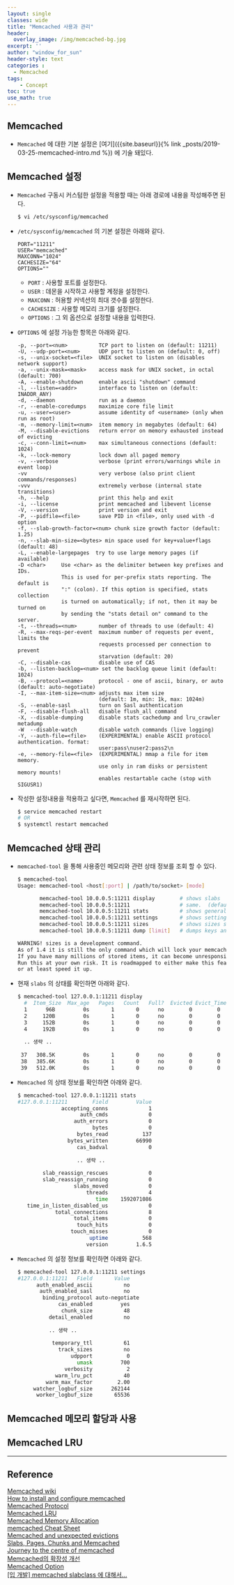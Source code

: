 ```yaml
--- 
layout: single
classes: wide
title: "Memcached 사용과 관리"
header:
  overlay_image: /img/memcached-bg.jpg
excerpt: ''
author: "window_for_sun"
header-style: text
categories :
  - Memcached
tags:
    - Concept
toc: true
use_math: true
---  
```


## Memcached
- `Memcached` 에 대한 기본 설정은 [여기]({{site.baseurl}}{% link _posts/2019-03-25-memcached-intro.md %})
에 기술 돼있다.

## Memcached 설정
- `Memcached` 구동시 커스텀한 설정을 적용할 때는 아래 경로에 내용을 작성해주면 된다.

	```bash
	$ vi /etc/sysconfig/memcached
	```  
	
- `/etc/sysconfig/memcached` 의 기본 설정은 아래와 같다.

	```
	PORT="11211"  
    USER="memcached"
    MAXCONN="1024"
    CACHESIZE="64"
    OPTIONS=""
	```  
	
	- `PORT` : 사용할 포트를 설정한다.
	- `USER` : 데몬을 시작하고 사용할 계정을 설정한다.
	- `MAXCONN` : 허용할 커넥션의 최대 갯수를 설정한다.
	- `CACHESIZE` : 사용할 메모리 크기를 설정한다.
	- `OPTIONS` : 그 외 옵션으로 설정할 내용을 입력한다.
	
- `OPTIONS` 에 설정 가능한 항목은 아래와 같다.

	```
	-p, --port=<num>          TCP port to listen on (default: 11211)
    -U, --udp-port=<num>      UDP port to listen on (default: 0, off)
    -s, --unix-socket=<file>  UNIX socket to listen on (disables network support)
    -a, --unix-mask=<mask>    access mask for UNIX socket, in octal (default: 700)
    -A, --enable-shutdown     enable ascii "shutdown" command
    -l, --listen=<addr>       interface to listen on (default: INADDR_ANY)
    -d, --daemon              run as a daemon
    -r, --enable-coredumps    maximize core file limit
    -u, --user=<user>         assume identity of <username> (only when run as root)
    -m, --memory-limit=<num>  item memory in megabytes (default: 64)
    -M, --disable-evictions   return error on memory exhausted instead of evicting
    -c, --conn-limit=<num>    max simultaneous connections (default: 1024)
    -k, --lock-memory         lock down all paged memory
    -v, --verbose             verbose (print errors/warnings while in event loop)
    -vv                       very verbose (also print client commands/responses)
    -vvv                      extremely verbose (internal state transitions)
    -h, --help                print this help and exit
    -i, --license             print memcached and libevent license
    -V, --version             print version and exit
    -P, --pidfile=<file>      save PID in <file>, only used with -d option
    -f, --slab-growth-factor=<num> chunk size growth factor (default: 1.25)
    -n, --slab-min-size=<bytes> min space used for key+value+flags (default: 48)
    -L, --enable-largepages  try to use large memory pages (if available)
    -D <char>     Use <char> as the delimiter between key prefixes and IDs.
                  This is used for per-prefix stats reporting. The default is
                  ":" (colon). If this option is specified, stats collection
                  is turned on automatically; if not, then it may be turned on
                  by sending the "stats detail on" command to the server.
    -t, --threads=<num>       number of threads to use (default: 4)
    -R, --max-reqs-per-event  maximum number of requests per event, limits the
                              requests processed per connection to prevent
                              starvation (default: 20)
    -C, --disable-cas         disable use of CAS
    -b, --listen-backlog=<num> set the backlog queue limit (default: 1024)
    -B, --protocol=<name>     protocol - one of ascii, binary, or auto (default: auto-negotiate)
    -I, --max-item-size=<num> adjusts max item size
                              (default: 1m, min: 1k, max: 1024m)
    -S, --enable-sasl         turn on Sasl authentication
    -F, --disable-flush-all   disable flush_all command
    -X, --disable-dumping     disable stats cachedump and lru_crawler metadump
    -W  --disable-watch       disable watch commands (live logging)
    -Y, --auth-file=<file>    (EXPERIMENTAL) enable ASCII protocol authentication. format:
                              user:pass\nuser2:pass2\n
    -e, --memory-file=<file>  (EXPERIMENTAL) mmap a file for item memory.
                              use only in ram disks or persistent memory mounts!
                              enables restartable cache (stop with SIGUSR1)
	```  
	
- 작성한 설정내용을 적용하고 싶다면, `Memcached` 를 재시작하면 된다.

	```bash
	$ service memcached restart
	# OR
	$ systemctl restart memcached
	```  
	
## Memcached 상태 관리
- `memcached-tool` 을 통해 사용중인 메모리와 관련 상태 정보를 조회 할 수 있다.
	
	```bash
	$ memcached-tool
	Usage: memcached-tool <host[:port] | /path/to/socket> [mode]
	
	       memcached-tool 10.0.0.5:11211 display        # shows slabs
	       memcached-tool 10.0.0.5:11211                # same.  (default is display)
	       memcached-tool 10.0.0.5:11211 stats          # shows general stats
	       memcached-tool 10.0.0.5:11211 settings       # shows settings stats
	       memcached-tool 10.0.0.5:11211 sizes          # shows sizes stats
	       memcached-tool 10.0.0.5:11211 dump [limit]   # dumps keys and values
	
	WARNING! sizes is a development command.
	As of 1.4 it is still the only command which will lock your memcached instance for some time.
	If you have many millions of stored items, it can become unresponsive for several minutes.
	Run this at your own risk. It is roadmapped to either make this feature optional
	or at least speed it up.
	```  
	
- 현재 `slabs` 의 상태를 확인하면 아래와 같다.

	```bash
	$ memcached-tool 127.0.0.1:11211 display
      #  Item_Size  Max_age   Pages   Count   Full?  Evicted Evict_Time OOM
      1      96B         0s       1       0      no        0        0    0
      2     120B         0s       1       0      no        0        0    0
      3     152B         0s       1       0      no        0        0    0
      4     192B         0s       1       0      no        0        0    0
      
      .. 생략 ..
      
     37   308.5K         0s       1       0      no        0        0    0
     38   385.6K         0s       1       0      no        0        0    0
     39   512.0K         0s       1       0      no        0        0    0
	```  
	
- `Memcached` 의 상태 정보를 확인하면 아래와 같다.

	```bash
	$ memcached-tool 127.0.0.1:11211 stats
    #127.0.0.1:11211        Field         Value
                  accepting_conns             1
                        auth_cmds             0
                      auth_errors             0
                            bytes             0
                       bytes_read           137
                    bytes_written         66990
                       cas_badval             0
                                              
                       .. 생략 ..
                       
            slab_reassign_rescues             0
            slab_reassign_running             0
                      slabs_moved             0
                          threads             4
                             time    1592071086
       time_in_listen_disabled_us             0
                total_connections             8
                      total_items             0
                       touch_hits             0
                     touch_misses             0
                           uptime           568
                          version         1.6.5
	```  
	
- `Memcached` 의 설정 정보를 확인하면 아래와 같다.

	```bash
	$ memcached-tool 127.0.0.1:11211 settings
    #127.0.0.1:11211   Field       Value
          auth_enabled_ascii          no
           auth_enabled_sasl          no
            binding_protocol auto-negotiate
                 cas_enabled         yes
                  chunk_size          48
              detail_enabled          no
              
              .. 생략 ..
              
               temporary_ttl          61
                 track_sizes          no
                     udpport           0
                       umask         700
                   verbosity           2
                warm_lru_pct          40
             warm_max_factor        2.00
         watcher_logbuf_size      262144
          worker_logbuf_size       65536
	```  
	
## Memcached 메모리 할당과 사용

## Memcached LRU






---
## Reference
[Memcached wiki](https://github.com/memcached/memcached/wiki)  
[How to install and configure memcached](https://access.redhat.com/solutions/1160613)  
[Memcached Protocol](https://github.com/memcached/memcached/blob/master/doc/protocol.txt)  
[Memcached LRU](https://memcached.org/blog/modern-lru/)  
[Memcached Memory Allocation](https://dzone.com/articles/memcached-memory-allocation)  
[memcached Cheat Sheet](https://lzone.de/cheat-sheet/memcached)  
[Memcached and unexpected evictions](https://medium.com/@ivaramme/memcached-and-unexpected-evictions-a3a50a239108)  
[Slabs, Pages, Chunks and Memcached](https://www.mikeperham.com/2009/06/22/slabs-pages-chunks-and-memcached/)  
[Journey to the centre of memcached](https://medium.com/@SkyscannerEng/journey-to-the-centre-of-memcached-b239076e678a)  
[Memcached의 확장성 개선](https://d2.naver.com/helloworld/151047)  
[Memcached Option](http://manpages.ubuntu.com/manpages/trusty/man1/memcached.1.html)  
[[입 개발] memcached slabclass 에 대해서…](https://charsyam.wordpress.com/2014/02/16/%EC%9E%85-%EA%B0%9C%EB%B0%9C-memcached-slabclass-%EC%97%90-%EB%8C%80%ED%95%B4%EC%84%9C/)  
